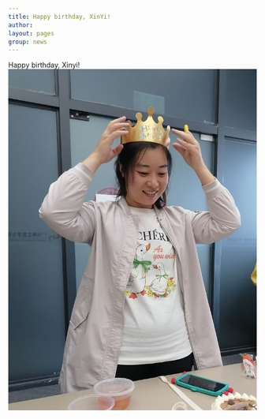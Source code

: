 ```yaml
---
title: Happy birthday, XinYi!
author:
layout: pages
group: news
---
```

Happy birthday, Xinyi!
<span class="image fit"><img src="/images/Xinyi_Bday2022.jpg"   alt="Xinyi_Bday2022"     class="img-responsive"></span>


